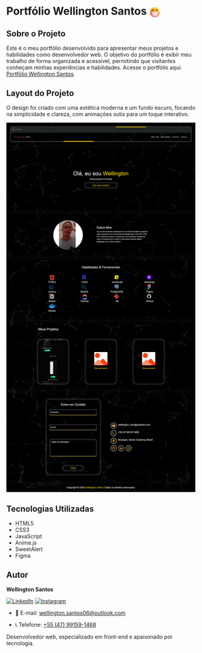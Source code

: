 # Portfólio Wellington Santos <img src="assets/img/risos.png"  width="30" style="vertical-align: middle;"/> 

## Sobre o Projeto
Este é o meu portfólio desenvolvido para apresentar meus projetos e habilidades como desenvolvedor web. O objetivo do portfólio é exibir meu trabalho de forma organizada e acessível, permitindo que visitantes conheçam minhas experiências e habilidades. 
Acesse o portfólio aqui: [Portfólio Wellington Santos](https://wellingtonzx.github.io/wellington-portfolio/).

## Layout do Projeto
O design foi criado com uma estética moderna e um fundo escuro, focando na simplicidade e clareza, com animações sutis para um toque interativo.

<img src="assets/img/portfolio.png" alt="Layout do Projeto" width="500"/>

## Tecnologias Utilizadas
- HTML5
- CSS3
- JavaScript
- Anime.js
- SweetAlert
- Figma

## Autor
**Wellington Santos**

 [![LinkedIn](https://img.shields.io/badge/LinkedIn-%230077B5.svg?&style=for-the-badge&logo=linkedin&logoColor=white)](https://www.linkedin.com/in/wellxngtxn/) [![Instagram](https://img.shields.io/badge/Instagram-%23E4405F.svg?&style=for-the-badge&logo=instagram&logoColor=white)](https://www.instagram.com/wellxngtxn/) 

- 📧 E-mail:
[wellington.santos06@outlook.com](wellington.santos06@outlook.com)

- 📞 Telefone:
[+55 (47) 99159-1468](tel:+5547991591468)



Desenvolvedor web, especializado em front-end e apaixonado por tecnologia.
